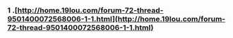 ### 1 .[http://home.19lou.com/forum-72-thread-9501400072568006-1-1.html](http://home.19lou.com/forum-72-thread-9501400072568006-1-1.html)
